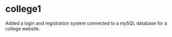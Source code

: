 # college1
Added a login and registration system connected to a mySQL database for a college website.

